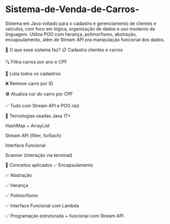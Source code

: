 # Sistema-de-Venda-de-Carros-
Sistema em Java voltado para o cadastro e gerenciamento de clientes e veículos, com foco em lógica, organização de dados e uso moderno da linguagem. Utiliza POO com herança, polimorfismo, abstração, encapsulamento, além de Stream API pra manipulação funcional dos dados.


🧠 O que esse sistema faz?
📋 Cadastra clientes e carros

🔍 Filtra carros por ano e CPF

🧾 Lista todos os cadastros

❌ Remove carro por ID

🛠️ Atualiza cor do carro por CPF

✅ Tudo com Stream API e POO raiz




🚀 Tecnologias usadas
Java 17+

HashMap + ArrayList

Stream API (filter, forEach)

Interface Funcional

Scanner (interação via terminal)

🧱 Conceitos aplicados
✅ Encapsulamento

✅ Abstração

✅ Herança

✅ Polimorfismo

✅ Interface Funcional com Lambda

✅ Programação estruturada + funcional com Stream API
